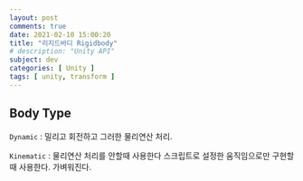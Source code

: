 ```yaml
---
layout: post
comments: true
date: 2021-02-10 15:00:20
title: "리지드바디 Rigidbody"
# description: "Unity API"
subject: dev
categories: [ Unity ]
tags: [ unity, transform ]
---
```


## Body Type

`Dynamic` : 밀리고 회전하고 그러한 물리연산 처리.

`Kinematic` : 물리연산 처리를 안할때 사용한다 스크립트로 설정한 움직임으로만 구현할때 사용한다. 가벼워진다.

